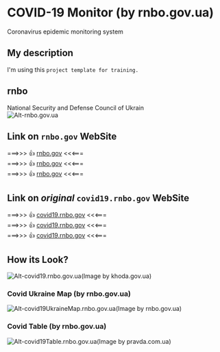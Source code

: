 # COVID-19 Monitor (by rnbo.gov.ua)
Coronavirus epidemic monitoring system

## My description
I'm using this `project template for training.`

## **rnbo**
National Security and Defense Council of Ukrain    
![Alt-rnbo.gov.ua](https://upload.wikimedia.org/wikipedia/commons/thumb/5/54/NSDCU_Sign.png/180px-NSDCU_Sign.png "rnbo.gov.ua")

## Link on **`rnbo.gov`** WebSite
===>>> :thumbsup: [rnbo.gov](https://www.rnbo.gov.ua/) <<<===    
===>>> :thumbsup: [rnbo.gov](https://www.rnbo.gov.ua/) <<<===    
===>>> :thumbsup: [rnbo.gov](https://www.rnbo.gov.ua/) <<<===

## Link on ___original___ **`covid19.rnbo.gov`** WebSite
===>>> :thumbsup: [covid19.rnbo.gov](https://covid19.rnbo.gov.ua/) <<<===    
===>>> :thumbsup: [covid19.rnbo.gov](https://covid19.rnbo.gov.ua/) <<<===    
===>>> :thumbsup: [covid19.rnbo.gov](https://covid19.rnbo.gov.ua/) <<<===  

## How its Look?
![Alt-covid19.rnbo.gov.ua(Image by khoda.gov.ua)](https://khoda.gov.ua/image/catalog/images/Sota_2.png "Image by khoda.gov.ua")
### Covid Ukraine Map (by rnbo.gov.ua)     
![Alt-covid19UkraineMap.rnbo.gov.ua(Image by rnbo.gov.ua)](https://www.rnbo.gov.ua/files/cover/8/4588-1585634559.jpg "Image by rnbo.gov.ua") 
### Covid Table (by rnbo.gov.ua)     
![Alt-covid19Table.rnbo.gov.ua(Image by pravda.com.ua)](https://img.pravda.com/images/doc/f/c/fce79c2-covid-rnbo.jpg "Image by pravda.com.ua")
 
